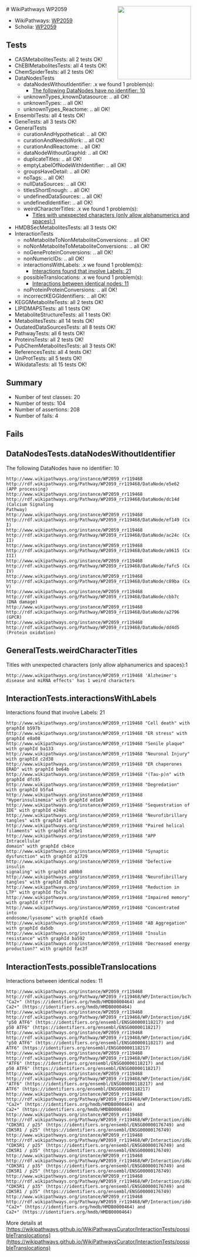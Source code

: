 <img style="float: right; width: 200px" src="https://upload.wikimedia.org/wikipedia/commons/thumb/8/83/Wplogo_with_text_500.png/640px-Wplogo_with_text_500.png" />
# WikiPathways WP2059

* WikiPathways: [WP2059](https://new.wikipathways.org/pathways/WP2059)
* Scholia: [WP2059](https://scholia.toolforge.org/wikipathways/WP2059)
## Tests
* CASMetabolitesTests: all 2 tests OK!
* ChEBIMetabolitesTests: all 4 tests OK!
* ChemSpiderTests: all 2 tests OK!
* DataNodesTests
    * dataNodesWithoutIdentifier: .x we found 1 problem(s):
        * [The following DataNodes have no identifier: 10](#8792c490)
    * unknownTypes_knownDatasource: .. all OK!
    * unknownTypes: .. all OK!
    * unknownTypes_Reactome: .. all OK!
* EnsemblTests: all 4 tests OK!
* GeneTests: all 3 tests OK!
* GeneralTests
    * curationAndHypothetical: .. all OK!
    * curationAndNeedsWork: .. all OK!
    * curationAndReactome: .. all OK!
    * dataNodeWithoutGraphId: .. all OK!
    * duplicateTitles: .. all OK!
    * emptyLabelOfNodeWithIdentifier: .. all OK!
    * groupsHaveDetail: .. all OK!
    * noTags: .. all OK!
    * nullDataSources: .. all OK!
    * titlesShortEnough: .. all OK!
    * undefinedDataSources: .. all OK!
    * undefinedIdentifier: .. all OK!
    * weirdCharacterTitles: .x we found 1 problem(s):
        * [Titles with unexpected characters (only allow alphanumerics and spaces):1](#fda87b3f)
* HMDBSecMetabolitesTests: all 3 tests OK!
* InteractionTests
    * noMetaboliteToNonMetaboliteConversions: .. all OK!
    * noNonMetaboliteToMetaboliteConversions: .. all OK!
    * noGeneProteinConversions: .. all OK!
    * nonNumericIDs: .. all OK!
    * interactionsWithLabels: .x we found 1 problem(s):
        * [Interactions found that involve Labels: 21](#fe97a8d8)
    * possibleTranslocations: .x we found 1 problem(s):
        * [Interactions between identical nodes: 11](#661ebeeb)
    * noProteinProteinConversions: .. all OK!
    * incorrectKEGGIdentifiers: .. all OK!
* KEGGMetaboliteTests: all 2 tests OK!
* LIPIDMAPSTests: all 1 tests OK!
* MetaboliteStructureTests: all 1 tests OK!
* MetabolitesTests: all 14 tests OK!
* OudatedDataSourcesTests: all 8 tests OK!
* PathwayTests: all 6 tests OK!
* ProteinsTests: all 2 tests OK!
* PubChemMetabolitesTests: all 3 tests OK!
* ReferencesTests: all 4 tests OK!
* UniProtTests: all 5 tests OK!
* WikidataTests: all 15 tests OK!


## Summary

* Number of test classes: 20
* Number of tests: 104
* Number of assertions: 208
* Number of fails: 4

## Fails

<a name="8792c490" />

## DataNodesTests.dataNodesWithoutIdentifier

The following DataNodes have no identifier: 10
```
http://www.wikipathways.org/instance/WP2059_rr119468 http://rdf.wikipathways.org/Pathway/WP2059_rr119468/DataNode/e5e62 (APP processing)
http://www.wikipathways.org/instance/WP2059_rr119468 http://rdf.wikipathways.org/Pathway/WP2059_rr119468/DataNode/dc14d (Calcium Signaling 
Pathway)
http://www.wikipathways.org/instance/WP2059_rr119468 http://rdf.wikipathways.org/Pathway/WP2059_rr119468/DataNode/ef149 (Cx I)
http://www.wikipathways.org/instance/WP2059_rr119468 http://rdf.wikipathways.org/Pathway/WP2059_rr119468/DataNode/ac24c (Cx II)
http://www.wikipathways.org/instance/WP2059_rr119468 http://rdf.wikipathways.org/Pathway/WP2059_rr119468/DataNode/a9615 (Cx III)
http://www.wikipathways.org/instance/WP2059_rr119468 http://rdf.wikipathways.org/Pathway/WP2059_rr119468/DataNode/fafc5 (Cx IV)
http://www.wikipathways.org/instance/WP2059_rr119468 http://rdf.wikipathways.org/Pathway/WP2059_rr119468/DataNode/c89ba (Cx V)
http://www.wikipathways.org/instance/WP2059_rr119468 http://rdf.wikipathways.org/Pathway/WP2059_rr119468/DataNode/cbb7c (DNA damage)
http://www.wikipathways.org/instance/WP2059_rr119468 http://rdf.wikipathways.org/Pathway/WP2059_rr119468/DataNode/a2796 (GPCR)
http://www.wikipathways.org/instance/WP2059_rr119468 http://rdf.wikipathways.org/Pathway/WP2059_rr119468/DataNode/dd4d5 (Protein oxidation)
```

<a name="fda87b3f" />

## GeneralTests.weirdCharacterTitles

Titles with unexpected characters (only allow alphanumerics and spaces):1
```
http://www.wikipathways.org/instance/WP2059_rr119468 'Alzheimer's disease and miRNA effects' has 1 weird characters
```

<a name="fe97a8d8" />

## InteractionTests.interactionsWithLabels

Interactions found that involve Labels: 21
```
http://www.wikipathways.org/instance/WP2059_rr119468 "Cell death" with graphId b597b
http://www.wikipathways.org/instance/WP2059_rr119468 "ER stress" with graphId e8a08
http://www.wikipathways.org/instance/WP2059_rr119468 "Senile plaque" with graphId ba133
http://www.wikipathways.org/instance/WP2059_rr119468 "Neuronal Injury" with graphId c2d38
http://www.wikipathways.org/instance/WP2059_rr119468 "ER chaperones
ERAD" with graphId be64b
http://www.wikipathways.org/instance/WP2059_rr119468 "(Tau-p)n" with graphId dfc85
http://www.wikipathways.org/instance/WP2059_rr119468 "Degredation" with graphId b5fa4
http://www.wikipathways.org/instance/WP2059_rr119468 "Hyperinsulinemia" with graphId ed1e9
http://www.wikipathways.org/instance/WP2059_rr119468 "Sequestration of 
IDE" with graphId e248c
http://www.wikipathways.org/instance/WP2059_rr119468 "Neurofibrillary
tangles" with graphId e1af1
http://www.wikipathways.org/instance/WP2059_rr119468 "Paired helical 
filaments" with graphId e73e1
http://www.wikipathways.org/instance/WP2059_rr119468 "APP Intracellular 
domain" with graphId cb4ce
http://www.wikipathways.org/instance/WP2059_rr119468 "Synaptic dysfunction" with graphId a1729
http://www.wikipathways.org/instance/WP2059_rr119468 "Defective insulin 
signaling" with graphId a80b0
http://www.wikipathways.org/instance/WP2059_rr119468 "Neurofibrillary 
tangles" with graphId db2b3
http://www.wikipathways.org/instance/WP2059_rr119468 "Reduction in LTP" with graphId fbc7a
http://www.wikipathways.org/instance/WP2059_rr119468 "Impaired memory" with graphId c7fff
http://www.wikipathways.org/instance/WP2059_rr119468 "Concentrated into
endosome/lysosome" with graphId c6aeb
http://www.wikipathways.org/instance/WP2059_rr119468 "AB Aggregation" with graphId da5db
http://www.wikipathways.org/instance/WP2059_rr119468 "Insulin resistance" with graphId ba592
http://www.wikipathways.org/instance/WP2059_rr119468 "Decreased energy 
production?" with graphId fac3f
```

<a name="661ebeeb" />

## InteractionTests.possibleTranslocations

Interactions between identical nodes: 11
```
http://www.wikipathways.org/instance/WP2059_rr119468 http://rdf.wikipathways.org/Pathway/WP2059_rr119468/WP/Interaction/bc7d3 "Ca2+" (https://identifiers.org/hmdb/HMDB0000464) and 
Ca2+" (https://identifiers.org/hmdb/HMDB0000464)
http://www.wikipathways.org/instance/WP2059_rr119468 http://rdf.wikipathways.org/Pathway/WP2059_rr119468/WP/Interaction/id41e74657 "p50 ATF6" (https://identifiers.org/ensembl/ENSG00000118217) and 
p50 ATF6" (https://identifiers.org/ensembl/ENSG00000118217)
http://www.wikipathways.org/instance/WP2059_rr119468 http://rdf.wikipathways.org/Pathway/WP2059_rr119468/WP/Interaction/id41e74657 "p50 ATF6" (https://identifiers.org/ensembl/ENSG00000118217) and 
ATF6" (https://identifiers.org/ensembl/ENSG00000118217)
http://www.wikipathways.org/instance/WP2059_rr119468 http://rdf.wikipathways.org/Pathway/WP2059_rr119468/WP/Interaction/id41e74657 "ATF6" (https://identifiers.org/ensembl/ENSG00000118217) and 
p50 ATF6" (https://identifiers.org/ensembl/ENSG00000118217)
http://www.wikipathways.org/instance/WP2059_rr119468 http://rdf.wikipathways.org/Pathway/WP2059_rr119468/WP/Interaction/id41e74657 "ATF6" (https://identifiers.org/ensembl/ENSG00000118217) and 
ATF6" (https://identifiers.org/ensembl/ENSG00000118217)
http://www.wikipathways.org/instance/WP2059_rr119468 http://rdf.wikipathways.org/Pathway/WP2059_rr119468/WP/Interaction/id5225f92c "Ca2+" (https://identifiers.org/hmdb/HMDB0000464) and 
Ca2+" (https://identifiers.org/hmdb/HMDB0000464)
http://www.wikipathways.org/instance/WP2059_rr119468 http://rdf.wikipathways.org/Pathway/WP2059_rr119468/WP/Interaction/id6ab9bac4 "CDK5R1 / p25" (https://identifiers.org/ensembl/ENSG00000176749) and 
CDK5R1 / p25" (https://identifiers.org/ensembl/ENSG00000176749)
http://www.wikipathways.org/instance/WP2059_rr119468 http://rdf.wikipathways.org/Pathway/WP2059_rr119468/WP/Interaction/id6ab9bac4 "CDK5R1 / p25" (https://identifiers.org/ensembl/ENSG00000176749) and 
CDK5R1 / p35" (https://identifiers.org/ensembl/ENSG00000176749)
http://www.wikipathways.org/instance/WP2059_rr119468 http://rdf.wikipathways.org/Pathway/WP2059_rr119468/WP/Interaction/id6ab9bac4 "CDK5R1 / p35" (https://identifiers.org/ensembl/ENSG00000176749) and 
CDK5R1 / p25" (https://identifiers.org/ensembl/ENSG00000176749)
http://www.wikipathways.org/instance/WP2059_rr119468 http://rdf.wikipathways.org/Pathway/WP2059_rr119468/WP/Interaction/id6ab9bac4 "CDK5R1 / p35" (https://identifiers.org/ensembl/ENSG00000176749) and 
CDK5R1 / p35" (https://identifiers.org/ensembl/ENSG00000176749)
http://www.wikipathways.org/instance/WP2059_rr119468 http://rdf.wikipathways.org/Pathway/WP2059_rr119468/WP/Interaction/idd4f5d70a "Ca2+" (https://identifiers.org/hmdb/HMDB0000464) and 
Ca2+" (https://identifiers.org/hmdb/HMDB0000464)
```

More details at [https://wikipathways.github.io/WikiPathwaysCurator/InteractionTests/possibleTranslocations](https://wikipathways.github.io/WikiPathwaysCurator/InteractionTests/possibleTranslocations)

